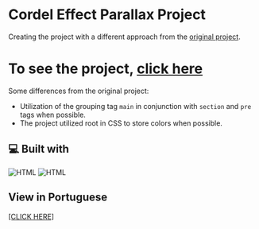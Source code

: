 # Cordel Effect Parallax Project

Creating the project with a different approach from the [original project](https://github.com/professorguanabara/projeto-cordel/tree/master).

# To see the project, [click here](https://gabriel-m4chado.github.io/projeto-cordel-efeito-parallax/)

Some differences from the original project:
- Utilization of the grouping tag `main` in conjunction with `section` and `pre` tags when possible.
- The project utilized root in CSS to store colors when possible.

## 💻 Built with
![HTML](https://skillicons.dev/icons?i=html&theme=light)
![HTML](https://skillicons.dev/icons?i=css&theme=light)

## View in Portuguese

<a href="README.md">[CLICK HERE]</a>